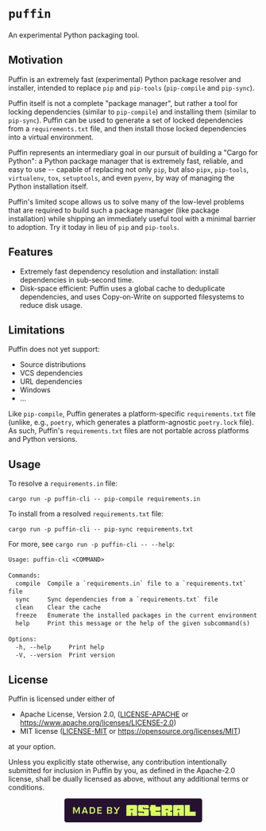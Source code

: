 # `puffin`

An experimental Python packaging tool.

## Motivation

Puffin is an extremely fast (experimental) Python package resolver and installer, intended to
replace `pip` and `pip-tools` (`pip-compile` and `pip-sync`).

Puffin itself is not a complete "package manager", but rather a tool for locking dependencies
(similar to `pip-compile`) and installing them (similar to `pip-sync`). Puffin can be used to
generate a set of locked dependencies from a `requirements.txt` file, and then install those
locked dependencies into a virtual environment.

Puffin represents an intermediary goal in our pursuit of building a "Cargo for Python": a Python
package manager that is extremely fast, reliable, and easy to use -- capable of replacing not only
`pip`, but also `pipx`, `pip-tools`, `virtualenv`, `tox`, `setuptools`, and even `pyenv`, by way of
managing the Python installation itself.

Puffin's limited scope allows us to solve many of the low-level problems that are required to
build such a package manager (like package installation) while shipping an immediately useful tool
with a minimal barrier to adoption. Try it today in lieu of `pip` and `pip-tools`.

## Features

- Extremely fast dependency resolution and installation: install dependencies in sub-second time.
- Disk-space efficient: Puffin uses a global cache to deduplicate dependencies, and uses
  Copy-on-Write on supported filesystems to reduce disk usage.

## Limitations

Puffin does not yet support:

- Source distributions
- VCS dependencies
- URL dependencies
- Windows
- ...

Like `pip-compile`, Puffin generates a platform-specific `requirements.txt` file (unlike, e.g.,
`poetry`, which generates a platform-agnostic `poetry.lock` file). As such, Puffin's
`requirements.txt` files are not portable across platforms and Python versions.

## Usage

To resolve a `requirements.in` file:

```shell
cargo run -p puffin-cli -- pip-compile requirements.in
```

To install from a resolved `requirements.txt` file:

```shell
cargo run -p puffin-cli -- pip-sync requirements.txt
```

For more, see `cargo run -p puffin-cli -- --help`:

```text
Usage: puffin-cli <COMMAND>

Commands:
  compile  Compile a `requirements.in` file to a `requirements.txt` file
  sync     Sync dependencies from a `requirements.txt` file
  clean    Clear the cache
  freeze   Enumerate the installed packages in the current environment
  help     Print this message or the help of the given subcommand(s)

Options:
  -h, --help     Print help
  -V, --version  Print version
```

## License

Puffin is licensed under either of

- Apache License, Version 2.0, ([LICENSE-APACHE](LICENSE-APACHE) or https://www.apache.org/licenses/LICENSE-2.0)
- MIT license ([LICENSE-MIT](LICENSE-MIT) or https://opensource.org/licenses/MIT)

at your option.

Unless you explicitly state otherwise, any contribution intentionally submitted
for inclusion in Puffin by you, as defined in the Apache-2.0 license, shall be
dually licensed as above, without any additional terms or conditions.

<div align="center">
  <a target="_blank" href="https://astral.sh" style="background:none">
    <img src="https://raw.githubusercontent.com/astral-sh/ruff/main/assets/svg/Astral.svg">
  </a>
</div>
